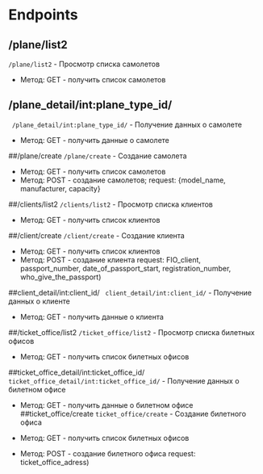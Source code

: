 # Endpoints

## /plane/list2
`/plane/list2` - Просмотр списка самолетов

- Метод: GET - получить список самолетов

## /plane_detail/int:plane_type_id/
` /plane_detail/int:plane_type_id/` - Получение данных о самолете

- Метод: GET - получить данные о самолете

##/plane/create
`/plane/create` - Создание самолета

- Метод: GET - получить список самолетов
- Метод: POST - создание самолетов;
request: {model_name, manufacturer, capacity}

##/clients/list2
`/clients/list2` - Просмотр списка клиентов

- Метод: GET - получить список клиентов

##/client/create
`/client/create` - Создание клиента

- Метод: GET - получить список клиентов
- Метод: POST - создание клиента
request: FIO_client, passport_number, date_of_passport_start, registration_number, who_give_the_passport)

##client_detail/int:client_id/
` client_detail/int:client_id/` - Получение данных о клиенте

- Метод: GET - получить данные о клиента

##/ticket_office/list2
`/ticket_office/list2` - Просмотр списка билетных офисов

- Метод: GET - получить список билетных офисов

##ticket_office_detail/int:ticket_office_id/
` ticket_office_detail/int:ticket_office_id/` - Получение данных о билетном офисе

- Метод: GET - получить данные о билетном офисе
##ticket_office/create
`ticket_office/create` - Создание билетного офиса

- Метод: GET - получить список билетных офисов
- Метод: POST - создание билетного офиса
request: ticket_office_adress)







